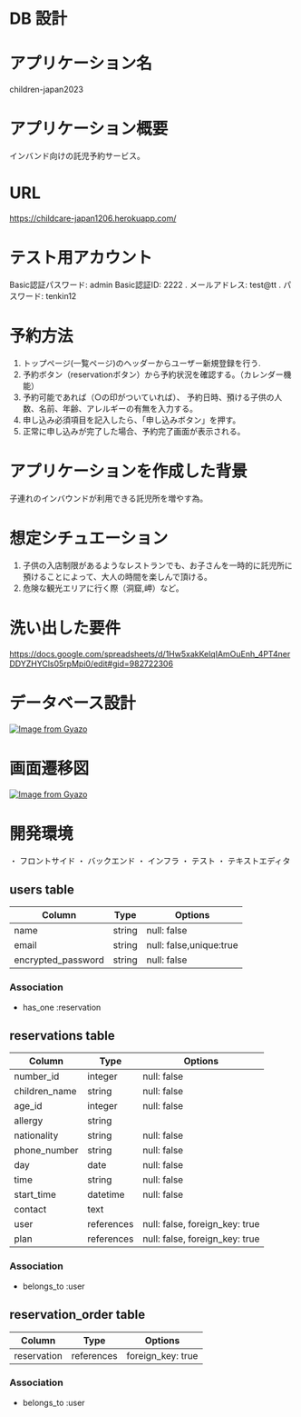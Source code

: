 # DB 設計

# アプリケーション名
children-japan2023

# アプリケーション概要
インバンド向けの託児予約サービス。

# URL
https://childcare-japan1206.herokuapp.com/

# テスト用アカウント
Basic認証パスワード: admin
Basic認証ID: 2222
. メールアドレス: test@tt 
. パスワード: tenkin12

# 予約方法
1. トップページ(一覧ページ)のヘッダーからユーザー新規登録を行う.
2. 予約ボタン（reservationボタン）から予約状況を確認する。（カレンダー機能）
3. 予約可能であれば（○の印がついていれば）、 予約日時、預ける子供の人数、名前、年齢、アレルギーの有無を入力する。
4. 申し込み必須項目を記入したら、「申し込みボタン」を押す。
5. 正常に申し込みが完了した場合、予約完了画面が表示される。



  # アプリケーションを作成した背景
  子連れのインバウンドが利用できる託児所を増やす為。
   # 想定シチュエーション
   1. 子供の入店制限があるようなレストランでも、お子さんを一時的に託児所に預けることによって、大人の時間を楽しんで頂ける。
   2. 危険な観光エリアに行く際（洞窟,岬）など。

                                                        
  # 洗い出した要件
  https://docs.google.com/spreadsheets/d/1Hw5xakKelqIAmOuEnh_4PT4nerDDYZHYCls05rpMpi0/edit#gid=982722306

# データベース設計
[![Image from Gyazo](https://i.gyazo.com/a6a53caa031977aeabcdc4cee7ccf24e.png)](https://gyazo.com/a6a53caa031977aeabcdc4cee7ccf24e)
# 画面遷移図
[![Image from Gyazo](https://i.gyazo.com/93689cd9b0473a46789254f78f62ba76.png)](https://gyazo.com/93689cd9b0473a46789254f78f62ba76)

# 開発環境
・ フロントサイド
・ バックエンド
・ インフラ
・ テスト
・ テキストエディタ




## users table

| Column                | Type                | Options                   |
|-----------------------|---------------------|---------------------------|
| name                  | string              | null: false               |
| email                 | string              | null: false,unique:true   |
| encrypted_password    | string              | null: false               |



### Association

* has_one :reservation

## reservations table

| Column           | Type       | Options                        |
|------------------|------------|--------------------------------|
| number_id        | integer    | null: false                    |
| children_name    | string     | null: false                    |
| age_id           | integer    | null: false                    |
| allergy          | string     |                                |
| nationality      | string     | null: false                    |
| phone_number     | string     | null: false                    |
| day              | date       | null: false                    |
| time             | string     | null: false                    |
| start_time       | datetime   | null: false                    |
| contact          | text       |                                |
| user             | references | null: false, foreign_key: true |
| plan             | references | null: false, foreign_key: true |


### Association
- belongs_to :user


## reservation_order table

| Column                | Type                | Options             |
|-----------------------|---------------------|---------------------|
| reservation           | references          | foreign_key: true   |

### Association
- belongs_to :user
